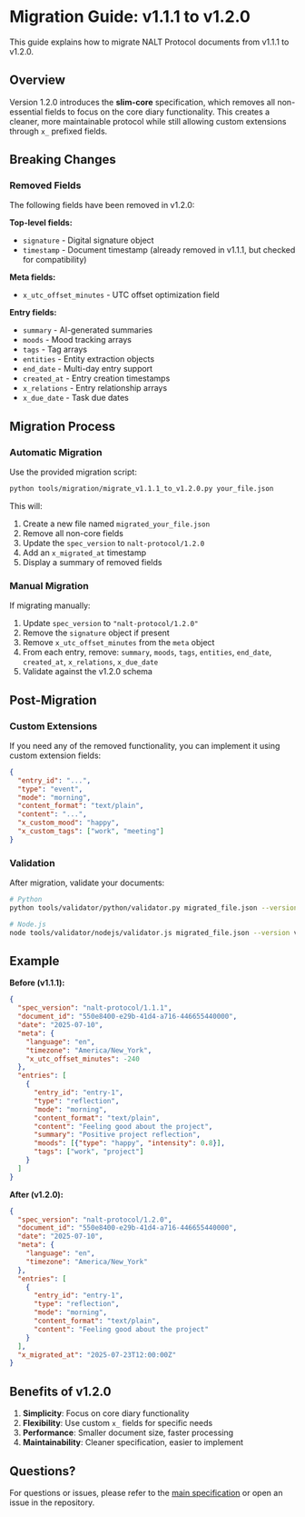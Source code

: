 # Migration Guide: v1.1.1 to v1.2.0

This guide explains how to migrate NALT Protocol documents from v1.1.1 to v1.2.0.

## Overview

Version 1.2.0 introduces the **slim-core** specification, which removes all non-essential fields to focus on the core diary functionality. This creates a cleaner, more maintainable protocol while still allowing custom extensions through `x_` prefixed fields.

## Breaking Changes

### Removed Fields

The following fields have been removed in v1.2.0:

**Top-level fields:**
- `signature` - Digital signature object
- `timestamp` - Document timestamp (already removed in v1.1.1, but checked for compatibility)

**Meta fields:**
- `x_utc_offset_minutes` - UTC offset optimization field

**Entry fields:**
- `summary` - AI-generated summaries
- `moods` - Mood tracking arrays
- `tags` - Tag arrays
- `entities` - Entity extraction objects
- `end_date` - Multi-day entry support
- `created_at` - Entry creation timestamps
- `x_relations` - Entry relationship arrays
- `x_due_date` - Task due dates

## Migration Process

### Automatic Migration

Use the provided migration script:

```bash
python tools/migration/migrate_v1.1.1_to_v1.2.0.py your_file.json
```

This will:
1. Create a new file named `migrated_your_file.json`
2. Remove all non-core fields
3. Update the `spec_version` to `nalt-protocol/1.2.0`
4. Add an `x_migrated_at` timestamp
5. Display a summary of removed fields

### Manual Migration

If migrating manually:

1. Update `spec_version` to `"nalt-protocol/1.2.0"`
2. Remove the `signature` object if present
3. Remove `x_utc_offset_minutes` from the `meta` object
4. From each entry, remove: `summary`, `moods`, `tags`, `entities`, `end_date`, `created_at`, `x_relations`, `x_due_date`
5. Validate against the v1.2.0 schema

## Post-Migration

### Custom Extensions

If you need any of the removed functionality, you can implement it using custom extension fields:

```json
{
  "entry_id": "...",
  "type": "event",
  "mode": "morning",
  "content_format": "text/plain",
  "content": "...",
  "x_custom_mood": "happy",
  "x_custom_tags": ["work", "meeting"]
}
```

### Validation

After migration, validate your documents:

```bash
# Python
python tools/validator/python/validator.py migrated_file.json --version v1.2.0

# Node.js
node tools/validator/nodejs/validator.js migrated_file.json --version v1.2.0
```

## Example

**Before (v1.1.1):**
```json
{
  "spec_version": "nalt-protocol/1.1.1",
  "document_id": "550e8400-e29b-41d4-a716-446655440000",
  "date": "2025-07-10",
  "meta": {
    "language": "en",
    "timezone": "America/New_York",
    "x_utc_offset_minutes": -240
  },
  "entries": [
    {
      "entry_id": "entry-1",
      "type": "reflection",
      "mode": "morning",
      "content_format": "text/plain",
      "content": "Feeling good about the project",
      "summary": "Positive project reflection",
      "moods": [{"type": "happy", "intensity": 0.8}],
      "tags": ["work", "project"]
    }
  ]
}
```

**After (v1.2.0):**
```json
{
  "spec_version": "nalt-protocol/1.2.0",
  "document_id": "550e8400-e29b-41d4-a716-446655440000",
  "date": "2025-07-10",
  "meta": {
    "language": "en",
    "timezone": "America/New_York"
  },
  "entries": [
    {
      "entry_id": "entry-1",
      "type": "reflection",
      "mode": "morning",
      "content_format": "text/plain",
      "content": "Feeling good about the project"
    }
  ],
  "x_migrated_at": "2025-07-23T12:00:00Z"
}
```

## Benefits of v1.2.0

1. **Simplicity**: Focus on core diary functionality
2. **Flexibility**: Use custom `x_` fields for specific needs
3. **Performance**: Smaller document size, faster processing
4. **Maintainability**: Cleaner specification, easier to implement

## Questions?

For questions or issues, please refer to the [main specification](../../spec/v1.2.0.md) or open an issue in the repository.